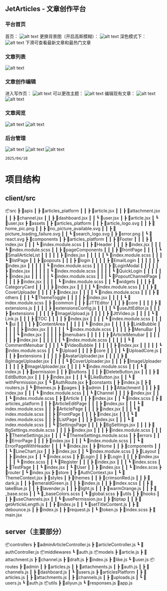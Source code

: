 ## JetArticles - 文章创作平台

### 平台首页
首页：
![alt text](<屏幕截图 2025-04-18 160438.png>)
更换背景图（开启高斯模糊）：
![alt text](<屏幕截图 2025-04-18 160658.png>)
深色模式下：
![alt text](<屏幕截图 2025-04-18 160632.png>)
下滑可查看最新文章和最热门文章

### 文章列表
![alt text](<屏幕截图 2025-04-18 160922.png>)

### 文章创作编辑
进入写作页：
![alt text](<屏幕截图 2025-04-18 161008.png>)
可以更改主题：
![alt text](<屏幕截图 2025-04-18 161418.png>)
编辑现有文章：
![alt text](<屏幕截图 2025-04-18 161521.png>)
![alt text](<屏幕截图 2025-04-18 161908.png>)

### 文章阅览
![alt text](<屏幕截图 2025-04-18 163005.png>)
![alt text](<屏幕截图 2025-04-18 163331.png>)

### 后台管理
![alt text](<屏幕截图 2025-03-28 225811.png>)
![alt text](<屏幕截图 2025-03-28 225836.png>)
![alt text](<屏幕截图 2025-03-28 225900.png>)

`2025/04/18`
# 项目结构
## client/src
📦src
 ┣ 📂apis
 ┃ ┣ 📂articles_platform
 ┃ ┃ ┣ 📜article.jsx
 ┃ ┃ ┣ 📜attachment.jsx
 ┃ ┃ ┣ 📜channel.jsx
 ┃ ┃ ┣ 📜dashboard.jsx
 ┃ ┃ ┗ 📜user.jsx
 ┃ ┣ 📜article.jsx
 ┃ ┗ 📜user.jsx
 ┣ 📂assets
 ┃ ┣ 📂articles_platform
 ┃ ┃ ┣ 📜article_logo.svg
 ┃ ┃ ┣ 📜home_pic.png
 ┃ ┃ ┣ 📜no_picture_available.svg
 ┃ ┃ ┣ 📜picture_loading_failure.svg
 ┃ ┃ ┗ 📜search_logo.svg
 ┃ ┣ 📜error.png
 ┃ ┗ 📜react.svg
 ┣ 📂components
 ┃ ┣ 📂articles_platform
 ┃ ┃ ┣ 📂Footer
 ┃ ┃ ┃ ┣ 📜index.jsx
 ┃ ┃ ┃ ┗ 📜index.module.scss
 ┃ ┃ ┣ 📂Header
 ┃ ┃ ┃ ┣ 📜index.jsx
 ┃ ┃ ┃ ┗ 📜index.module.scss
 ┃ ┃ ┣ 📂pageComponents
 ┃ ┃ ┃ ┣ 📂frontPage
 ┃ ┃ ┃ ┃ ┗ 📂SmallArticleList
 ┃ ┃ ┃ ┃ ┃ ┣ 📜index.jsx
 ┃ ┃ ┃ ┃ ┃ ┗ 📜index.module.scss
 ┃ ┃ ┃ ┗ 📂listPage
 ┃ ┃ ┣ 📂popouts
 ┃ ┃ ┃ ┣ 📂login
 ┃ ┃ ┃ ┃ ┣ 📂EmailLogin
 ┃ ┃ ┃ ┃ ┃ ┣ 📜index.jsx
 ┃ ┃ ┃ ┃ ┃ ┗ 📜index.module.scss
 ┃ ┃ ┃ ┃ ┣ 📂LoginModal
 ┃ ┃ ┃ ┃ ┃ ┣ 📜index.jsx
 ┃ ┃ ┃ ┃ ┃ ┗ 📜index.module.scss
 ┃ ┃ ┃ ┃ ┗ 📂QuickLogin
 ┃ ┃ ┃ ┃ ┃ ┣ 📜index.jsx
 ┃ ┃ ┃ ┃ ┃ ┗ 📜index.module.scss
 ┃ ┃ ┃ ┗ 📂PopoutChannelPage
 ┃ ┃ ┃ ┃ ┣ 📜index.jsx
 ┃ ┃ ┃ ┃ ┗ 📜index.module.scss
 ┃ ┃ ┗ 📂widgets
 ┃ ┃ ┃ ┣ 📂CategoryCard
 ┃ ┃ ┃ ┃ ┣ 📜index.jsx
 ┃ ┃ ┃ ┃ ┗ 📜index.module.scss
 ┃ ┃ ┃ ┣ 📂CoverUploader
 ┃ ┃ ┃ ┃ ┣ 📜index.jsx
 ┃ ┃ ┃ ┃ ┗ 📜index.module.scss
 ┃ ┃ ┃ ┣ 📂others
 ┃ ┃ ┃ ┗ 📂ThemeToggle
 ┃ ┃ ┃ ┃ ┣ 📜index.jsx
 ┃ ┃ ┃ ┃ ┗ 📜index.module.scss
 ┃ ┣ 📂common
 ┃ ┃ ┣ 📂JTTEditor
 ┃ ┃ ┃ ┣ 📂core
 ┃ ┃ ┃ ┃ ┣ 📜extensions.js
 ┃ ┃ ┃ ┃ ┣ 📜extensionsConfig.js
 ┃ ┃ ┃ ┃ ┗ 📜useJttEditor.js
 ┃ ┃ ┃ ┣ 📂extensions
 ┃ ┃ ┃ ┃ ┣ 📜ImageUpload.js
 ┃ ┃ ┃ ┃ ┣ 📜JttVideo.js
 ┃ ┃ ┃ ┃ ┗ 📜Link.js
 ┃ ┃ ┃ ┣ 📂TOC
 ┃ ┃ ┃ ┃ ┣ 📜index.jsx
 ┃ ┃ ┃ ┃ ┗ 📜index.module.scss
 ┃ ┃ ┃ ┗ 📂ui
 ┃ ┃ ┃ ┃ ┣ 📂ContentArea
 ┃ ┃ ┃ ┃ ┃ ┗ 📜index.jsx
 ┃ ┃ ┃ ┃ ┣ 📂LinkBubble
 ┃ ┃ ┃ ┃ ┃ ┣ 📜index.jsx
 ┃ ┃ ┃ ┃ ┃ ┗ 📜index.module.scss
 ┃ ┃ ┃ ┃ ┣ 📂MenuBar
 ┃ ┃ ┃ ┃ ┃ ┗ 📜index.jsx
 ┃ ┃ ┃ ┃ ┣ 📂menubars
 ┃ ┃ ┃ ┃ ┃ ┣ 📂ArticleMenubar
 ┃ ┃ ┃ ┃ ┃ ┃ ┣ 📜index.jsx
 ┃ ┃ ┃ ┃ ┃ ┃ ┗ 📜index.module.scss
 ┃ ┃ ┃ ┃ ┃ ┗ 📂CommentMenubar
 ┃ ┃ ┃ ┃ ┗ 📂VideoBubble
 ┃ ┃ ┃ ┃ ┃ ┣ 📜index.jsx
 ┃ ┃ ┃ ┃ ┃ ┗ 📜index.module.scss
 ┃ ┃ ┗ 📂Upload
 ┃ ┃ ┃ ┣ 📂core
 ┃ ┃ ┃ ┃ ┗ 📜UploadCore.js
 ┃ ┃ ┃ ┣ 📂extensions
 ┃ ┃ ┃ ┃ ┣ 📜AvatarUploader.jsx
 ┃ ┃ ┃ ┃ ┣ 📜BgImageUploader.jsx
 ┃ ┃ ┃ ┃ ┗ 📜CoverUploader.jsx
 ┃ ┃ ┃ ┣ 📂ImageUploader
 ┃ ┃ ┃ ┃ ┣ 📜ImageUploader.jsx
 ┃ ┃ ┃ ┃ ┗ 📜index.module.scss
 ┃ ┃ ┃ ┗ 📜index.js
 ┃ ┣ 📂permission
 ┃ ┃ ┣ 📂buttons
 ┃ ┃ ┃ ┣ 📜DeleteButton.jsx
 ┃ ┃ ┃ ┣ 📜EditButton.jsx
 ┃ ┃ ┃ ┣ 📜index.jsx
 ┃ ┃ ┃ ┗ 📜LikeButton.jsx
 ┃ ┃ ┗ 📜withPermission.jsx
 ┃ ┗ 📜AuthRoute.jsx
 ┣ 📂constants
 ┃ ┣ 📜index.js
 ┃ ┣ 📜routers.js
 ┃ ┗ 📜themes.js
 ┣ 📂pages
 ┃ ┣ 📂admin
 ┃ ┃ ┣ 📂Attachment
 ┃ ┃ ┃ ┣ 📜index.jsx
 ┃ ┃ ┃ ┗ 📜index.module.scss
 ┃ ┃ ┗ 📂Channel
 ┃ ┃ ┃ ┣ 📜index.jsx
 ┃ ┃ ┃ ┗ 📜index.module.scss
 ┃ ┣ 📂Article
 ┃ ┃ ┣ 📜index.jsx
 ┃ ┃ ┗ 📜index.scss
 ┃ ┣ 📂articles_platform
 ┃ ┃ ┣ 📂ArticleEditPage
 ┃ ┃ ┃ ┣ 📜index.jsx
 ┃ ┃ ┃ ┗ 📜index.module.scss
 ┃ ┃ ┣ 📂ArticlePage
 ┃ ┃ ┃ ┣ 📜index.jsx
 ┃ ┃ ┃ ┗ 📜index.module.scss
 ┃ ┃ ┣ 📂FrontPage
 ┃ ┃ ┃ ┣ 📜index.jsx
 ┃ ┃ ┃ ┗ 📜index.module.scss
 ┃ ┃ ┣ 📂ListPage
 ┃ ┃ ┃ ┣ 📜index.jsx
 ┃ ┃ ┃ ┗ 📜index.module.scss
 ┃ ┃ ┗ 📂SettingsPage
 ┃ ┃ ┃ ┣ 📜BgSettings.jsx
 ┃ ┃ ┃ ┣ 📜BgSettings.module.scss
 ┃ ┃ ┃ ┣ 📜index.jsx
 ┃ ┃ ┃ ┣ 📜index.module.scss
 ┃ ┃ ┃ ┣ 📜ThemeSettings.jsx
 ┃ ┃ ┃ ┗ 📜ThemeSettings.module.scss
 ┃ ┣ 📂errors
 ┃ ┃ ┣ 📂ErrorPage
 ┃ ┃ ┃ ┣ 📜index.jsx
 ┃ ┃ ┃ ┗ 📜index.module.scss
 ┃ ┃ ┗ 📂ErrorPageWithHeader
 ┃ ┃ ┃ ┗ 📜index.jsx
 ┃ ┣ 📂Home
 ┃ ┃ ┣ 📂components
 ┃ ┃ ┃ ┗ 📜LineChart.jsx
 ┃ ┃ ┣ 📜index.jsx
 ┃ ┃ ┗ 📜index.module.scss
 ┃ ┣ 📂Layout
 ┃ ┃ ┣ 📜index.jsx
 ┃ ┃ ┗ 📜index.scss
 ┃ ┣ 📂Login
 ┃ ┃ ┣ 📂Login
 ┃ ┃ ┃ ┣ 📜index.jsx
 ┃ ┃ ┃ ┗ 📜index.scss
 ┃ ┃ ┗ 📂Register
 ┃ ┃ ┃ ┣ 📜index.jsx
 ┃ ┃ ┃ ┗ 📜index.scss
 ┃ ┣ 📂TestPage
 ┃ ┃ ┗ 📜index.jsx
 ┃ ┗ 📂User
 ┃ ┃ ┣ 📜index.jsx
 ┃ ┃ ┗ 📜index.scss
 ┣ 📂router
 ┃ ┗ 📜index.jsx
 ┣ 📂store
 ┃ ┣ 📜AuthContext.jsx
 ┃ ┗ 📜ThemeContext.jsx
 ┣ 📂styles
 ┃ ┣ 📂themes
 ┃ ┃ ┣ 📜crimsonRed.js
 ┃ ┃ ┣ 📜dark.js
 ┃ ┃ ┣ 📜emeraldGreen.js
 ┃ ┃ ┣ 📜index.js
 ┃ ┃ ┣ 📜index.scss
 ┃ ┃ ┣ 📜lakeBlue.js
 ┃ ┃ ┣ 📜lavender.js
 ┃ ┃ ┣ 📜light.js
 ┃ ┃ ┣ 📜warmOrange.js
 ┃ ┃ ┣ 📜_base.scss
 ┃ ┃ ┗ 📜_baseColors.scss
 ┃ ┗ 📜global.scss
 ┣ 📂utils
 ┃ ┣ 📂hooks
 ┃ ┃ ┣ 📜useChannels.jsx
 ┃ ┃ ┗ 📜usePermission.jsx
 ┃ ┣ 📂tiptap
 ┃ ┃ ┣ 📜getArticleLength.js
 ┃ ┃ ┣ 📜index.js
 ┃ ┃ ┗ 📜setTitleContent.js
 ┃ ┣ 📜debounce.js
 ┃ ┣ 📜index.js
 ┃ ┣ 📜request.js
 ┃ ┗ 📜token.js
 ┣ 📜index.scss
 ┣ 📜main.jsx

 ## server（主要部分）
 📦controllers
 ┣ 📜adminArticleController.js
 ┣ 📜articleController.js
 ┗ 📜authController.js
 📦middlewares
 ┗ 📜auth.js
 📦models
 ┣ 📜article.js
 ┣ 📜attachment.js
 ┣ 📜channel.js
 ┣ 📜draft.js
 ┣ 📜index.js
 ┣ 📜like.js
 ┗ 📜user.js
 📦routes
 ┣ 📂admin
 ┃ ┣ 📜articles.js
 ┃ ┣ 📜attachments.js
 ┃ ┣ 📜auth.js
 ┃ ┣ 📜channels.js
 ┃ ┣ 📜dashboard.js
 ┃ ┗ 📜users.js
 ┣ 📂articlesPlatform
 ┃ ┣ 📜articles.js
 ┃ ┣ 📜attachments.js
 ┃ ┣ 📜channels.js
 ┃ ┣ 📜uploads.js
 ┃ ┗ 📜users.js
 ┗ 📜auth.js
 📦utils
 ┣ 📜aliyun.js
 ┗ 📜responses.js
 📜app.js